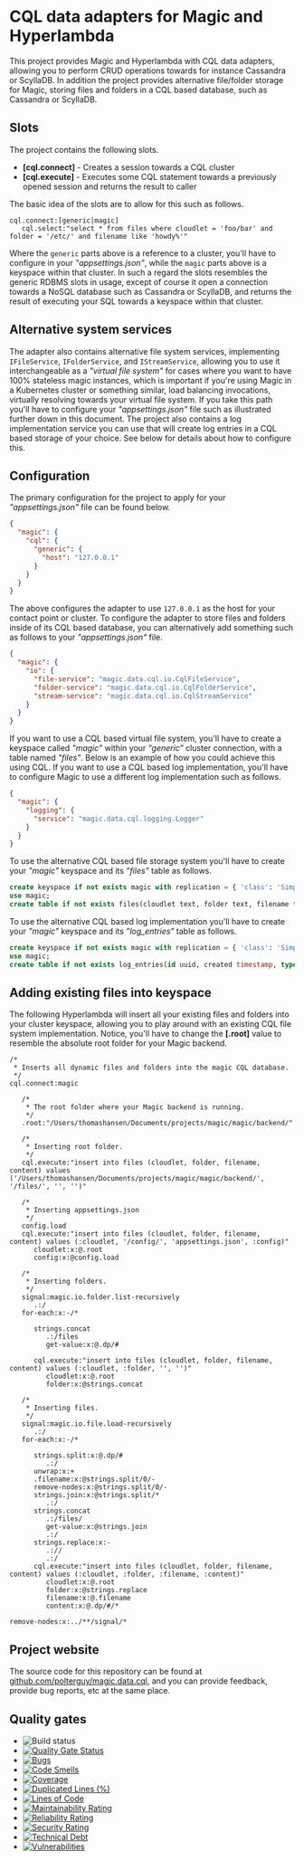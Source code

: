 
# CQL data adapters for Magic and Hyperlambda

This project provides Magic and Hyperlambda with CQL data adapters, allowing you to perform CRUD operations towards
for instance Cassandra or ScyllaDB. In addition the project provides alternative file/folder storage for Magic,
storing files and folders in a CQL based database, such as Cassandra or ScyllaDB.

## Slots

The project contains the following slots.

* __[cql.connect]__ - Creates a session towards a CQL cluster
* __[cql.execute]__ - Executes some CQL statement towards a previously opened session and returns the result to caller

The basic idea of the slots are to allow for this such as follows.

```
cql.connect:[generic|magic]
   cql.select:"select * from files where cloudlet = 'foo/bar' and folder = '/etc/' and filename like 'howdy%'"
```

Where the `generic` parts above is a reference to a cluster, you'll have to configure in your _"appsettings.json"_,
while the `magic` parts above is a keyspace within that cluster. In such a regard the slots resembles the generic
RDBMS slots in usage, except of course it open a connection towards a NoSQL database such as Cassandra or ScyllaDB,
and returns the result of executing your SQL towards a keyspace within that cluster.

## Alternative system services

The adapter also contains alternative file system services, implementing `IFileService`, `IFolderService`, and
`IStreamService`, allowing you to use it interchangeable as a _"virtual file system"_ for cases where you want
to have 100% stateless magic instances, which is important if you're using Magic in a Kubernetes cluster or
something similar, load balancing invocations, virtually resolving towards your virtual file system.
If you take this path you'll have to configure your _"appsettings.json"_ file such as illustrated further
down in this document. The project also contains a log implementation service you can use that will create
log entries in a CQL based storage of your choice. See below for details about how to configure this.

## Configuration

The primary configuration for the project to apply for your _"appsettings.json"_ file can be found below.

```json
{
  "magic": {
    "cql": {
      "generic": {
        "host": "127.0.0.1"
      }
    }
  }
}
```

The above configures the adapter to use `127.0.0.1` as the host for your contact point or cluster. To configure
the adapter to store files and folders inside of its CQL based database, you can alternatively add something such
as follows to your _"appsettings.json"_ file.

```json
{
  "magic": {
    "io": {
      "file-service": "magic.data.cql.io.CqlFileService",
      "folder-service": "magic.data.cql.io.CqlFolderService",
      "stream-service": "magic.data.cql.io.CqlStreamService"
    }
  }
}
```

If you want to use a CQL based virtual file system, you'll have to create a keyspace called _"magic"_
within your _"generic"_ cluster connection, with a table named _"files"_. Below is an example of how
you could achieve this using CQL. If you want to use a CQL based log implementation, you'll have to
configure Magic to use a different log implementation such as follows.

```json
{
  "magic": {
    "logging": {
      "service": "magic.data.cql.logging.Logger"
    }
  }
}
```

To use the alternative CQL based file storage system you'll have to create your _"magic"_ keyspace and its 
_"files"_ table as follows.

```sql
create keyspace if not exists magic with replication = { 'class': 'SimpleStrategy', 'replication_factor': 3 };
use magic;
create table if not exists files(cloudlet text, folder text, filename text, content text, primary key(cloudlet, folder, filename));
```

To use the alternative CQL based log implementation you'll have to create your _"magic"_ keyspace and its
_"log\_entries"_ table as follows.

```sql
create keyspace if not exists magic with replication = { 'class': 'SimpleStrategy', 'replication_factor': 3 };
use magic;
create table if not exists log_entries(id uuid, created timestamp, type text, content text, exception text, primary key(id));
```

## Adding existing files into keyspace

The following Hyperlambda will insert all your existing files and folders into your cluster keyspace, allowing you to
play around with an existing CQL file system implementation. Notice, you'll have to change the **[.root]** value to resemble
the absolute root folder for your Magic backend.

```
/*
 * Inserts all dynamic files and folders into the magic CQL database.
 */
cql.connect:magic

   /*
    * The root folder where your Magic backend is running.
    */
   .root:"/Users/thomashansen/Documents/projects/magic/magic/backend/"

   /*
    * Inserting root folder.
    */
   cql.execute:"insert into files (cloudlet, folder, filename, content) values ('/Users/thomashansen/Documents/projects/magic/magic/backend/', '/files/', '', '')"

   /*
    * Inserting appsettings.json
    */
   config.load
   cql.execute:"insert into files (cloudlet, folder, filename, content) values (:cloudlet, '/config/', 'appsettings.json', :config)"
      cloudlet:x:@.root
      config:x:@config.load

   /*
    * Inserting folders.
    */
   signal:magic.io.folder.list-recursively
      .:/
   for-each:x:-/*

      strings.concat
         .:/files
         get-value:x:@.dp/#
      
      cql.execute:"insert into files (cloudlet, folder, filename, content) values (:cloudlet, :folder, '', '')"
         cloudlet:x:@.root
         folder:x:@strings.concat

   /*
    * Inserting files.
    */
   signal:magic.io.file.load-recursively
      .:/
   for-each:x:-/*
   
      strings.split:x:@.dp/#
         .:/
      unwrap:x:+
      .filename:x:@strings.split/0/-
      remove-nodes:x:@strings.split/0/-
      strings.join:x:@strings.split/*
         .:/
      strings.concat
         .:/files/
         get-value:x:@strings.join
         .:/
      strings.replace:x:-
         .://
         .:/
      cql.execute:"insert into files (cloudlet, folder, filename, content) values (:cloudlet, :folder, :filename, :content)"
         cloudlet:x:@.root
         folder:x:@strings.replace
         filename:x:@.filename
         content:x:@.dp/#/*

remove-nodes:x:../**/signal/*
```

## Project website

The source code for this repository can be found at [github.com/polterguy/magic.data.cql](https://github.com/polterguy/magic.data.common), and you can provide feedback, provide bug reports, etc at the same place.

## Quality gates

- ![Build status](https://github.com/polterguy/magic.data.cql/actions/workflows/build.yaml/badge.svg)
- [![Quality Gate Status](https://sonarcloud.io/api/project_badges/measure?project=polterguy_magic.data.cql&metric=alert_status)](https://sonarcloud.io/dashboard?id=polterguy_magic.data.cql)
- [![Bugs](https://sonarcloud.io/api/project_badges/measure?project=polterguy_magic.data.cql&metric=bugs)](https://sonarcloud.io/dashboard?id=polterguy_magic.data.cql)
- [![Code Smells](https://sonarcloud.io/api/project_badges/measure?project=polterguy_magic.data.cql&metric=code_smells)](https://sonarcloud.io/dashboard?id=polterguy_magic.data.cql)
- [![Coverage](https://sonarcloud.io/api/project_badges/measure?project=polterguy_magic.data.cql&metric=coverage)](https://sonarcloud.io/dashboard?id=polterguy_magic.data.cql)
- [![Duplicated Lines (%)](https://sonarcloud.io/api/project_badges/measure?project=polterguy_magic.data.cql&metric=duplicated_lines_density)](https://sonarcloud.io/dashboard?id=polterguy_magic.data.cql)
- [![Lines of Code](https://sonarcloud.io/api/project_badges/measure?project=polterguy_magic.data.cql&metric=ncloc)](https://sonarcloud.io/dashboard?id=polterguy_magic.data.cql)
- [![Maintainability Rating](https://sonarcloud.io/api/project_badges/measure?project=polterguy_magic.data.cql&metric=sqale_rating)](https://sonarcloud.io/dashboard?id=polterguy_magic.data.cql)
- [![Reliability Rating](https://sonarcloud.io/api/project_badges/measure?project=polterguy_magic.data.cql&metric=reliability_rating)](https://sonarcloud.io/dashboard?id=polterguy_magic.data.cql)
- [![Security Rating](https://sonarcloud.io/api/project_badges/measure?project=polterguy_magic.data.cql&metric=security_rating)](https://sonarcloud.io/dashboard?id=polterguy_magic.data.cql)
- [![Technical Debt](https://sonarcloud.io/api/project_badges/measure?project=polterguy_magic.data.cql&metric=sqale_index)](https://sonarcloud.io/dashboard?id=polterguy_magic.data.cql)
- [![Vulnerabilities](https://sonarcloud.io/api/project_badges/measure?project=polterguy_magic.data.cql&metric=vulnerabilities)](https://sonarcloud.io/dashboard?id=polterguy_magic.data.cql)
